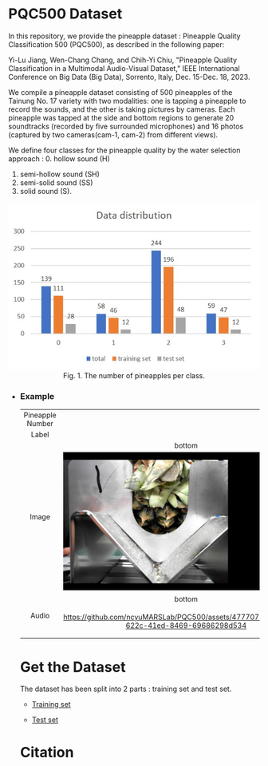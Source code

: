 # PQC500 Dataset
In this repository, we provide the pineapple dataset : Pineapple Quality Classification 500 (PQC500), as described in the following paper:

Yi-Lu Jiang, Wen-Chang Chang, and Chih-Yi Chiu, "Pineapple Quality Classification in a Multimodal Audio-Visual Dataset," IEEE International Conference on Big Data (Big Data), Sorrento, Italy, Dec. 15-Dec. 18, 2023.

We compile a pineapple dataset consisting of 500 pineapples of the Tainung No. 17 variety with two modalities: one is tapping a pineapple to record the sounds, and the other is taking pictures by cameras. Each pineapple was tapped at the side and bottom regions to generate 20 soundtracks (recorded by five surrounded microphones) and 16 photos (captured by two cameras(cam-1, cam-2) from different views).

We define four classes for the pineapple quality by the water selection approach : 
0. hollow sound (H)
1. semi-hollow sound (SH)
2. semi-solid sound (SS)
3. solid sound (S).

<div align="center">
  <img src=figures/Data_distribution.jpg><br>
  Fig. 1. The number of pineapples per class.
</div>

* ### Example
  <table>
  <tr>
    <td align="center" valign="center">Pineapple Number</td>
    <td colspan="2" align="center" valign="center">0001</td>
  </tr>
  <tr>
    <td align="center" valign="center">Label</td>
    <td colspan="2" align="center" valign="center">H(0)</td>
  </tr>
  <tr>
    <td rowspan="2" align="center" valign="center">Image</td>
    <td align="center" valign="center">bottom</td>
    <td align="center" valign="center">side</td>   
  </tr>
  <tr>
     <td align="center" valign="center"><img src=figures/bottom.JPG></td>
     <td align="center" valign="center"><img src=figures/side.JPG></td>
  </tr>
  <tr>
     <td rowspan="2" align="center" valign="center">Audio</td>
     <td align="center" valign="center">bottom</td>
     <td align="center" valign="center">side</td>
  </tr>
  <tr>
     <td align="center" valign="center">
        
  https://github.com/ncyuMARSLab/PQC500/assets/47770780/0a3f3676-622c-41ed-8469-69686298d534
  
     </td>
     <td align="center" valign="center">
        
  https://github.com/ncyuMARSLab/PQC500/assets/47770780/f07dced4-ea39-4d99-b636-a6bfad59c516
  
     </td>
  </tr>
</table>

# Get the Dataset
The dataset has been split into 2 parts : training set and test set.
* [Training set](https://drive.google.com/drive/folders/139WZZxhfqy4RucsbOBUVxgkyaTGmkSYS?usp=sharing)

* [Test set](https://drive.google.com/drive/folders/1h5Zgut1VToTHIdTU-c7JzuwNUVh21DDa?usp=sharing)

# Citation
